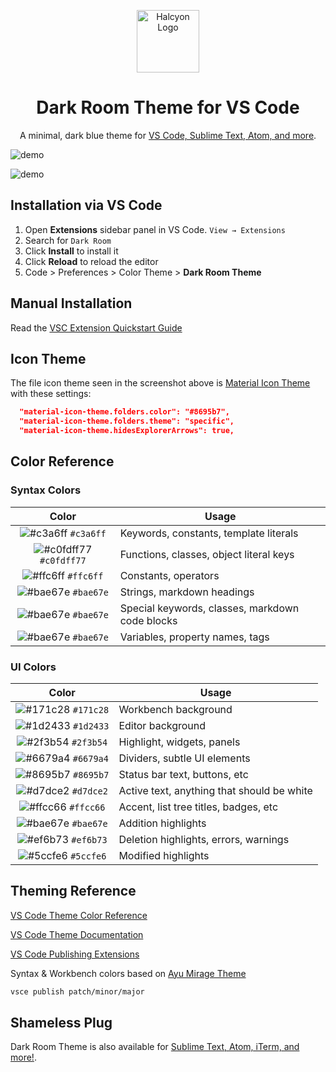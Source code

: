 <p align="center">
  <img alt="Halcyon Logo" src="https://res.cloudinary.com/dkhzfrkvg/image/upload/v1652360486/portfolio-images/Group_1_j5easz.png" width="100" />
</p>
<h1 align="center">
  Dark Room Theme for VS Code
</h1>
<p align="center">
  A minimal, dark blue theme for <a href="https://halcyon-theme.netlify.com/">VS Code, Sublime Text, Atom, and more</a>.
</p>

![demo](https://res.cloudinary.com/dkhzfrkvg/image/upload/v1652414312/portfolio-images/Welcomepage_r4gtqi.png)

![demo](https://res.cloudinary.com/dkhzfrkvg/image/upload/v1652414312/portfolio-images/Indexpage_vg4euz.png)

## Installation via VS Code

1. Open **Extensions** sidebar panel in VS Code. `View → Extensions`
2. Search for `Dark Room`
3. Click **Install** to install it
4. Click **Reload** to reload the editor
5. Code > Preferences > Color Theme > **Dark Room Theme**

## Manual Installation

Read the [VSC Extension Quickstart Guide](https://github.com/bchiang7/halcyon-vscode/blob/master/vsc-extension-quickstart.md)

## Icon Theme

The file icon theme seen in the screenshot above is [Material Icon Theme](https://marketplace.visualstudio.com/items?itemName=PKief.material-icon-theme) with these settings:

```json
  "material-icon-theme.folders.color": "#8695b7",
  "material-icon-theme.folders.theme": "specific",
  "material-icon-theme.hidesExplorerArrows": true,
```

## Color Reference

### Syntax Colors

|                               Color                                | Usage                                           |
| :----------------------------------------------------------------: | ----------------------------------------------- |
| ![#c3a6ff](https://via.placeholder.com/10/c3a6ff?text=+) `#c3a6ff` | Keywords, constants, template literals          |
| ![#c0fdff77](https://via.placeholder.com/10/c0fdff77?text=+) `#c0fdff77` | Functions, classes, object literal keys         |
| ![#ffc6ff](https://via.placeholder.com/10/ffc6ff?text=+) `#ffc6ff` | Constants, operators                            |
| ![#bae67e](https://via.placeholder.com/10/bae67e?text=+) `#bae67e` | Strings, markdown headings                      |
| ![#bae67e](https://via.placeholder.com/10/bae67e?text=+) `#bae67e` | Special keywords, classes, markdown code blocks |
| ![#bae67e](https://via.placeholder.com/10/bae67e?text=+) `#bae67e` | Variables, property names, tags                 |

### UI Colors

|                               Color                                | Usage                                      |
| :----------------------------------------------------------------: | ------------------------------------------ |
| ![#171c28](https://via.placeholder.com/10/171c28?text=+) `#171c28` | Workbench background                       |
| ![#1d2433](https://via.placeholder.com/10/1d2433?text=+) `#1d2433` | Editor background                          |
| ![#2f3b54](https://via.placeholder.com/10/2f3b54?text=+) `#2f3b54` | Highlight, widgets, panels                 |
| ![#6679a4](https://via.placeholder.com/10/6679a4?text=+) `#6679a4` | Dividers, subtle UI elements               |
| ![#8695b7](https://via.placeholder.com/10/8695b7?text=+) `#8695b7` | Status bar text, buttons, etc              |
| ![#d7dce2](https://via.placeholder.com/10/d7dce2?text=+) `#d7dce2` | Active text, anything that should be white |
| ![#ffcc66](https://via.placeholder.com/10/ffcc66?text=+) `#ffcc66` | Accent, list tree titles, badges, etc      |
| ![#bae67e](https://via.placeholder.com/10/bae67e?text=+) `#bae67e` | Addition highlights                        |
| ![#ef6b73](https://via.placeholder.com/10/ef6b73?text=+) `#ef6b73` | Deletion highlights, errors, warnings      |
| ![#5ccfe6](https://via.placeholder.com/10/5ccfe6?text=+) `#5ccfe6` | Modified highlights                        |

## Theming Reference

[VS Code Theme Color Reference](https://code.visualstudio.com/docs/getstarted/theme-color-reference)

[VS Code Theme Documentation](https://code.visualstudio.com/docs/extensions/themes-snippets-colorizers)

[VS Code Publishing Extensions](https://code.visualstudio.com/docs/extensions/publish-extension)

Syntax & Workbench colors based on [Ayu Mirage Theme](https://github.com/teabyii/vscode-ayu)

```bash
vsce publish patch/minor/major
```

## Shameless Plug

Dark Room Theme is also available for [Sublime Text, Atom, iTerm, and more!](https://halcyon-theme.netlify.com/).
